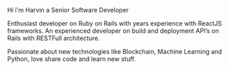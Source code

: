 
Hi i'm Harvin a Senior Software Developer

Enthusiast developer on Ruby on Rails with years experience with ReactJS frameworks. 
An experienced developer on build and deployment API’s on Rails with RESTFull architecture.

Passionate about new technologies like Blockchain, Machine Learning and Python, love share code and learn new stuff.


